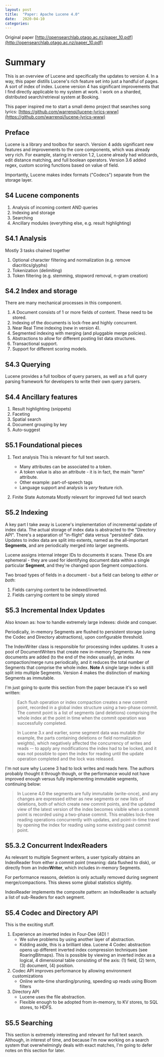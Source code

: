 ```yaml
---
layout: post
title:  "Paper: Apache Lucene 4.0"
date:   2020-04-10
categories:
---
```


Original paper [http://opensearchlab.otago.ac.nz/paper_10.pdf](http://opensearchlab.otago.ac.nz/paper_10.pdf)

# Summary

This is an overview of Lucene and specifically the updates to version 4. In a way, this paper distills Lucene's rich feature set into just a handful of pages. A sort of index of index. Lucene version 4 has significant improvements that I find directly applicable to my system at work. I work on a sharded, distributed search/retrieval system at Booking.

This paper inspired me to start a small demo project that searches song lyrics: [https://github.com/warrenqi/lucene-lyrics-www](https://github.com/warrenqi/lucene-lyrics-www)

## Preface

Lucene is a library and toolbox for search. Version 4 adds significant new features and improvements to the core components, which was already very rich. For example, staring in version 1.2, Lucene already had wildcards, edit distance matching, and full boolean operators. Version 3.6 added regex, custom scoring functions based on value of field.

Importantly, Lucene makes index formats ("Codecs") separate from the storage layer.

## S4 Lucene components

1. Analysis of incoming content AND queries
2. Indexing and storage
3. Searching
4. Ancillary modules (everything else, e.g. result highlighting)

## S4.1 Analysis

Mostly 3 tasks chained together
1. Optional character filtering and normalization (e.g. remove diacritics/glyphs)
2. Tokenization (delimiting)
3. Token filtering (e.g. stemming, stopword removal, n-gram creation)

## S4.2 Index and storage

There are many mechanical processes in this component.
1. A Document consists of 1 or more fields of content. These need to be stored.
2. Indexing of the documents is lock-free and highly concurrent.
3. Near Real Time indexing (new in version 4).
4. Segmented indexing with merging (and pluggable merge policies).
5. Abstractions to allow for different posting list data structures.
6. Transactional support.
7. Support for different scoring models.

## S4.3 Querying

Lucene provides a full toolbox of query parsers, as well as a full query parsing framework for developers to write their own query parsers.

## S4.4 Ancillary features

1. Result highlighting (snippets)
2. Faceting
3. Spatial search
4. Document grouping by key
5. Auto-suggest

## S5.1 Foundational pieces

1. Text analysis
    This is relevant for full text search.
    * Many attributes can be associated to a token.
    * A token value is also an attribute - it is in fact, the main "term" attribute.
    * Other example: part-of-speech tags
    * Language support and analysis is _very_ feature rich.

2. Finite State Automata
    Mostly relevant for improved full text search


## S5.2 Indexing

A key part I take away is Lucene's implementation of incremental update of index data. The actual storage of index data is abstracted to the "Directory API". There's a separation of "in-flight" data versus "persisted" data. Updates to index data are split into extents, named as the all-important **Segments**, and are periodically merged into larger segments.

Lucene assigns internal integer IDs to documents it scans. These IDs are ephemeral - they are used for identifying document data within a single particular **Segment**, and they're changed upon Segment compactions.

Two broad types of fields in a document - but a field can belong to _either or both_:
1. Fields carrying content to be indexed/inverted.
2. Fields carrying content to be simply stored


## S5.3 Incremental Index Updates

Also known as: how to handle extremely large indexes: divide and conquer.

Periodically, in-memory Segments are flushed to persistent storage (using the Codec and Directory abstractions), upon configurable threshold.

The IndexWriter class is responsible for processing index updates. It uses a pool of DocumentWriters that create new in-memory Segments. As new documents are added (to the end of the index usually), an index compaction/merge runs periodically, and it reduces the total number of Segments that comprise the whole index. **Note** A single large index is still split into multiple Segments. Version 4 makes the distinction of marking Segments as immutable.

I'm just going to quote this section from the paper because it's so well written:

>Each flush operation or index compaction creates a new commit point, recorded in a global index structure using a two-phase commit. The commit point is a list of segments (and deletions) comprising the whole index at the point in time when the commit operation was successfully completed.

>In Lucene 3.x and earlier, some segment data was mutable (for example, the parts containing  deletions or field normalization weights), which negatively affected the concurrency of writes and reads -- to apply any modifications the index had to be locked, and it was not possible to open  the index for reading until the update operation completed and the lock was released.

I'm not sure why Lucene 3 had to lock writes and reads here. The authors probably thought it through though, or the performance would not have improved enough versus fully implementing immutable segments, continuing below:

>In Lucene 4.0 the segments are fully immutable (write-once), and any changes are expressed either as new segments or new lists of deletions, both of which create new commit points, and the updated view of the latest version of the index becomes visible when a commit point is recorded using a two-phase commit. This enables lock-free reading operations concurrently with updates, and  point-in-time travel by opening the index for reading using some existing past commit point.


## S5.3.2 Concurrent IndexReaders

As relevant to multiple Segment writers, a user typically obtains an IndexReader from either a commit point (meaning: data flushed to disk), or directly from an Index**Writer**, which includes in-memory Segments.

For performance reasons, deletion is only actually removed during segment merge/compactions. This skews some global statistics slightly.

IndexReader implements the composite pattern: an IndexReader is actually a list of sub-Readers for each segment.

## S5.4 Codec and Directory API

This is the exciting stuff.

1. Experience an inverted index in Four-Dee (4D) !
    * We solve problems by using another layer of abstraction. 
    * Kidding aside, this is a brilliant idea. Lucene 4 Codec abstraction opens up different inverted index compression techniques (see RoaringBitmaps). This is possible by viewing an inverted index as a logical, 4 dimensional table consisting of the axis: (1) field, (2) term, (3) document, (4) position.
2. Codec API improves performance by allowing environment customizations
    * Online write-time sharding/pruning, speeding up reads using Bloom filters
3. Directory API
    * Lucene uses the file abstraction.
    * Flexible enough to be adopted from in-memory, to KV stores, to SQL stores, to HDFS.

## S5.5 Searching

This section is extremely interesting and relevant for full text search. Although, in interest of time, and because I'm now working on a search system that overwhelmingly deals with exact matches, I'm going to defer notes on this section for later.
